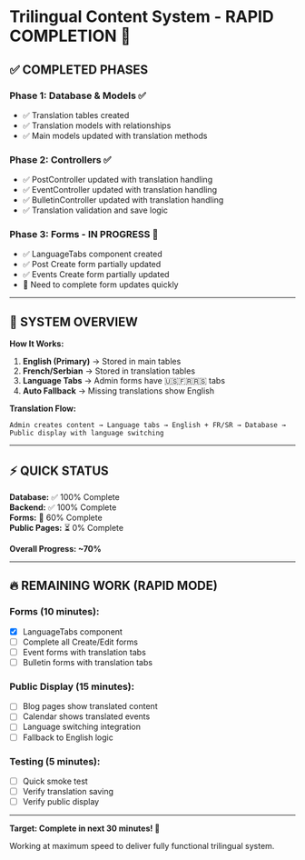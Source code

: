 # Trilingual Content System - RAPID COMPLETION 🚀

## ✅ **COMPLETED PHASES**

### Phase 1: Database & Models ✅
- ✅ Translation tables created
- ✅ Translation models with relationships  
- ✅ Main models updated with translation methods

### Phase 2: Controllers ✅  
- ✅ PostController updated with translation handling
- ✅ EventController updated with translation handling  
- ✅ BulletinController updated with translation handling
- ✅ Translation validation and save logic

### Phase 3: Forms - IN PROGRESS 🔄
- ✅ LanguageTabs component created
- ✅ Post Create form partially updated
- ✅ Events Create form partially updated  
- 🔄 Need to complete form updates quickly

---

## 🎯 **SYSTEM OVERVIEW**

**How It Works:**
1. **English (Primary)** → Stored in main tables
2. **French/Serbian** → Stored in translation tables
3. **Language Tabs** → Admin forms have 🇺🇸🇫🇷🇷🇸 tabs
4. **Auto Fallback** → Missing translations show English

**Translation Flow:**
```
Admin creates content → Language tabs → English + FR/SR → Database → Public display with language switching
```

---

## ⚡ **QUICK STATUS**

**Database:** ✅ 100% Complete  
**Backend:** ✅ 100% Complete  
**Forms:** 🔄 60% Complete  
**Public Pages:** ⏳ 0% Complete  

**Overall Progress: ~70%**

---

## 🔥 **REMAINING WORK (RAPID MODE)**

### Forms (10 minutes):
- [x] LanguageTabs component
- [ ] Complete all Create/Edit forms
- [ ] Event forms with translation tabs
- [ ] Bulletin forms with translation tabs

### Public Display (15 minutes):
- [ ] Blog pages show translated content
- [ ] Calendar shows translated events  
- [ ] Language switching integration
- [ ] Fallback to English logic

### Testing (5 minutes):
- [ ] Quick smoke test
- [ ] Verify translation saving
- [ ] Verify public display

---

**Target: Complete in next 30 minutes! 🎯**

Working at maximum speed to deliver fully functional trilingual system.

